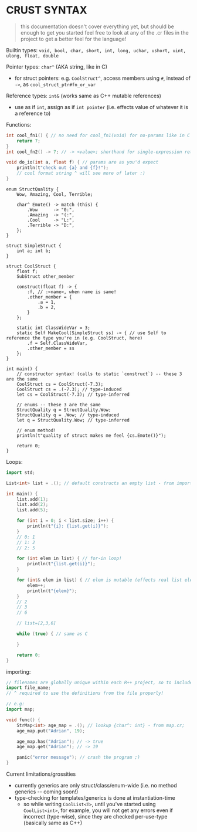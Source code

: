 # CRUST SYNTAX

> this documentation doesn't cover everything yet, but should be enough to get you started
> feel free to look at any of the .cr files in the project to get a better feel for the language!

Builtin types:   `void, bool, char, short, int, long, uchar, ushort, uint, ulong, float, double`

Pointer types:   `char^` (AKA string, like in C)
* for struct pointers: e.g. `CoolStruct^`, access members using `#`, instead of `->`, as `cool_struct_ptr#fn_or_var`

Reference types: `int&` (works same as C++ mutable references)
* use as if `int`, assign as if `int pointer` (i.e. effects value of whatever it is a reference to)

Functions:
```c
int cool_fn1() { // no need for cool_fn1(void) for no-params like in C
    return 7;
}
int cool_fn2() -> 7; // -> <value>; shorthand for single-expression returning functions!

void do_io(int a, float f) { // params are as you'd expect
    println(t"check out {a} and {f}!");
    // cool format string ^ will see more of later :)
}
```

```cr
enum StructQuality {
    Wow, Amazing, Cool, Terrible;

    char^ Emote() -> match (this) {
        .Wow      -> "0:",
        .Amazing  -> "(:",
        .Cool     -> "L:",
        .Terrible -> "D:",
    };
}

struct SimpleStruct {
    int a; int b;
}

struct CoolStruct {
    float f;
    SubStruct other_member

    construct(float f) -> {
        :f, // :<name>, when name is same!
        .other_member = {
            .a = 1,
            .b = 2,
        }
    };

    static int ClassWideVar = 3;
    static Self MakeCool(SimpleStruct ss) -> { // use Self to reference the type you're in (e.g. CoolStruct, here)
        .f = Self.ClassWideVar,
        .other_member = ss
    };
}

int main() {
    // constructor syntax! (calls to static `construct`) -- these 3 are the same
    CoolStruct cs = CoolStruct(-7.3);
    CoolStruct cs = .(-7.3); // type-induced
    let cs = CoolStruct(-7.3); // type-inferred

    // enums -- these 3 are the same
    StructQuality q = StructQuality.Wow;
    StructQuality q = .Wow; // type-induced
    let q = StructQuality.Wow; // type-inferred

    // enum method!
    println(t"quality of struct makes me feel {cs.Emote()}");

    return 0;
}
```

Loops:
```c++
import std;

List<int> list = .(); // default constructs an empty list - from import std;

int main() {
    list.add(1);
    list.add(2);
    list.add(5);

    for (int i = 0; i < list.size; i++) {
        println(t"{i}: {list.get(i)}");
    }
    // 0: 1
    // 1: 2
    // 2: 5

    for (int elem in list) { // for-in loop!
        println(t"{list.get(i)}");
    }

    for (int& elem in list) { // elem is mutable (effects real list elems)
        elem++;
        println(t"{elem}");
    }
    // 2
    // 3
    // 6

    // list=[2,3,6]

    while (true) { // same as C

    }

    return 0;
}
```

importing:
```c++
// filenames are globally unique within each R++ project, so to include, is just:
import file_name;
// ^ required to use the definitions from the file properly!

// e.g:
import map;

void func() {
    StrMap<int> age_map = .(); // lookup {char^: int} - from map.cr;
    age_map.put("Adrian", 19);

    age_map.has("Adrian"); // -> true
    age_map.get("Adrian"); // -> 19

    panic("error message"); // crash the program ;)
}
```

Current limitations/grossities
* currently generics are only struct/class/enum-wide (i.e. no method generics -- coming soon!)
* type-checking for templates/generics is done at instantiation-time
    - so while writing `CoolList<T>`, until you've started using `CoolList<int>`, for example, you will not get any errors even if incorrect (type-wise), since they are checked per-use-type (basically same as C++)
